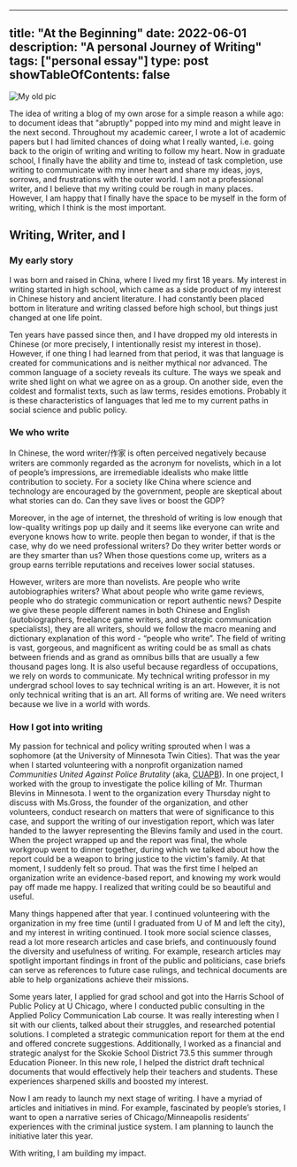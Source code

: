 
---
title: "At the Beginning"
date: 2022-06-01
description: "A personal Journey of Writing"
tags: ["personal essay"]
type: post
showTableOfContents: false
---

![My old pic](/images/self_picture.png "my old pic")

The idea of writing a blog of my own arose for a simple reason a while ago: to document ideas that "abruptly" popped into my mind and might leave in the next second. Throughout my academic career, I wrote a lot of academic papers but I had limited chances of doing what I really wanted, i.e. going back to the origin of writing and writing to follow my heart. Now in graduate school, I finally have the ability and time to, instead of task completion, use writing to communicate with my inner heart and share my ideas, joys, sorrows, and frustrations with the outer world. I am not a professional writer, and I believe that my writing could be rough in many places. However, I am happy that I finally have the space to be myself in the form of writing, which I think is the most important.

## Writing, Writer, and I 

### My early story
I was born and raised in China, where I lived my first 18 years. My interest in writing started in high school, which came as a side product of my interest in Chinese history and ancient literature. I had constantly been placed bottom in literature and writing classed before high school, but things just changed at one life point. 

Ten years have passed since then, and I have dropped my old interests in Chinese (or more precisely, I intentionally resist my interest in those). However, if one thing I had learned from that period, it was that language is created for communications and is neither mythical nor advanced. The common language of a society reveals its culture. The ways we speak and write shed light on what we agree on as a group. On another side, even the coldest and formalist texts, such as law terms, resides emotions. Probably it is these characteristics of languages that led me to my current paths in social science and public policy.          

### We who write
In Chinese, the word writer/作家 is often perceived negatively because writers are commonly regarded as the acronym for novelists, which in a lot of people’s impressions, are irremediable idealists who make little contribution to society. For a society like China where science and technology are encouraged by the government, people are skeptical about what stories can do. Can they save lives or boost the GDP? 

Moreover, in the age of internet, the threshold of writing is low enough that low-quality writings pop up daily and it seems like everyone can write and everyone knows how to write. people then began to wonder, if that is the case, why do we need professional writers? Do they writer better words or are they smarter than us? When those questions come up, writers as a group earns terrible reputations and receives lower social statuses. 

However, writers are more than novelists. Are people who write autobiographies writers? What about people who write game reviews, people who do strategic communication or report authentic news? Despite we give these people different names in both Chinese and English (autobiographers, freelance game writers, and strategic communication specialists), they are all writers, should we follow the macro meaning and dictionary explanation of this word - “people who write”. The field of writing is vast, gorgeous, and magnificent as writing could be as small as chats between friends and as grand as omnibus bills that are usually a few thousand pages long. It is also useful because regardless of occupations, we rely on words to communicate. My technical writing professor in my undergrad school loves to say technical writing is an art. However, it is not only technical writing that is an art. All forms of writing are. We need writers because we live in a world with words. 

### How I got into writing
My passion for technical and policy writing sprouted when I was a sophomore (at the University of Minnesota Twin Cities). That was the year when I started volunteering with a nonprofit organization named *Communities United Against Police Brutality* (aka, [CUAPB](www.cuapb.org)). In one project, I worked with the group to investigate the police killing of Mr. Thurman Blevins in Minnesota. I went to the organization every Thursday night to discuss with Ms.Gross, the founder of the organization, and other volunteers, conduct research on matters that were of significance to this case, and support the writing of our investigation report, which was later handed to the lawyer representing the Blevins family and used in the court. When the project wrapped up and the report was final, the whole workgroup went to dinner together, during which we talked about how the report could be a weapon to bring justice to the victim's family. At that moment, I suddenly felt so proud. That was the first time I helped an organization write an evidence-based report, and knowing my work would pay off made me happy. I realized that writing could be so beautiful and useful.

Many things happened after that year. I continued volunteering with the organization in my free time (until I graduated from U of M and left the city), and my interest in writing continued. I took more social science classes, read a lot more research articles and case briefs, and continuously found the diversity and usefulness of writing. For example, research articles may spotlight important findings in front of the public and politicians, case briefs can serve as references to future case rulings, and technical documents are able to help organizations achieve their missions. 

Some years later, I applied for grad school and got into the Harris School of Public Policy at U Chicago, where I conducted public consulting in the Applied Policy Communication Lab course. It was really interesting when I sit with our clients, talked about their struggles, and researched potential solutions. I completed a strategic communication report for them at the end and offered concrete suggestions. Additionally, I worked as a financial and strategic analyst for the Skokie School District 73.5 this summer through Education Pioneer. In this new role, I helped the district draft technical documents that would effectively help their teachers and students. These experiences sharpened skills and boosted my interest. 

Now I am ready to launch my next stage of writing. I have a myriad of articles and initiatives in mind. For example, fascinated by people’s stories, I want to open a narrative series of Chicago/Minneapolis residents’ experiences with the criminal justice system. I am planning to launch the initiative later this year. 

With writing, I am building my impact.     



